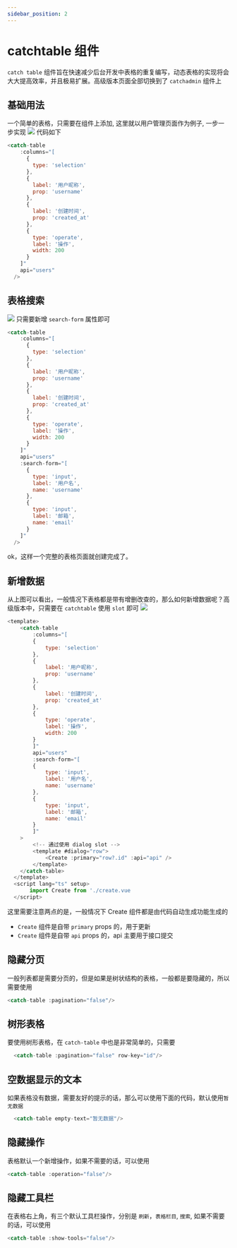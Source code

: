 ```yaml
---
sidebar_position: 2
---
```


# catchtable 组件
`catch table` 组件旨在快速减少后台开发中表格的重复编写，动态表格的实现将会大大提高效率，并且极易扩展。高级版本页面全部切换到了 `catchadmin` 组件上

## 基础用法
一个简单的表格，只需要在组件上添加, 这里就以用户管理页面作为例子, 一步一步实现
![](https://www.hualigs.cn/image/646311f57c899.jpg)
代码如下
```javascript
<catch-table
    :columns="[
      {
        type: 'selection'
      },
      {
        label: '用户昵称',
        prop: 'username'
      },
      {
        label: '创建时间',
        prop: 'created_at'
      },
      {
        type: 'operate',
        label: '操作',
        width: 200
      }
    ]"
    api="users"
  />
  ```
  ## 表格搜索
![](https://www.hualigs.cn/image/6463130b546c9.jpg)
只需要新增 `search-form` 属性即可
```javascript
<catch-table
    :columns="[
      {
        type: 'selection'
      },
      {
        label: '用户昵称',
        prop: 'username'
      },
      {
        label: '创建时间',
        prop: 'created_at'
      },
      {
        type: 'operate',
        label: '操作',
        width: 200
      }
    ]"
    api="users"
    :search-form="[
      {
        type: 'input',
        label: '用户名',
        name: 'username'
      },
      {
        type: 'input',
        label: '邮箱',
        name: 'email'
      }
    ]"
  />
  ```
  ok，这样一个完整的表格页面就创建完成了。

## 新增数据
从上图可以看出，一般情况下表格都是带有增删改查的，那么如何新增数据呢？高级版本中，只需要在  `catchtable` 使用 `slot` 即可
![](https://www.hualigs.cn/image/64631573c61bc.jpg)
```javascript
<template>
    <catch-table
        :columns="[
        {
            type: 'selection'
        },
        {
            label: '用户昵称',
            prop: 'username'
        },
        {
            label: '创建时间',
            prop: 'created_at'
        },
        {
            type: 'operate',
            label: '操作',
            width: 200
        }
        ]"
        api="users"
        :search-form="[
        {
            type: 'input',
            label: '用户名',
            name: 'username'
        },
        {
            type: 'input',
            label: '邮箱',
            name: 'email'
        }
        ]"
    >
        <!-- 通过使用 dialog slot -->
        <template #dialog="row">
            <Create :primary="row?.id" :api="api" />
        </template>
    </catch-table>
  </template>
  <script lang="ts" setup>
       import Create from './create.vue
  </script>
  ```
  这里需要注意两点的是，一般情况下 Create 组件都是由代码自动生成功能生成的
  - `Create` 组件是自带 `primary` props 的，用于更新
  - `Create` 组件是自带 `api` props 的，api 主要用于接口提交

  ## 隐藏分页
  一般列表都是需要分页的，但是如果是树状结构的表格，一般都是要隐藏的，所以需要使用
  ```javascript
  <catch-table :pagination="false"/>
  ```

## 树形表格
要使用树形表格，在 `catch-table` 中也是非常简单的，只需要
```javascript
  <catch-table :pagination="false" row-key="id"/>
```

## 空数据显示的文本
如果表格没有数据，需要友好的提示的话，那么可以使用下面的代码，默认使用`暂无数据`
```javascript
  <catch-table empty-text="暂无数据"/>
```

## 隐藏操作
表格默认一个新增操作，如果不需要的话，可以使用
```javascript
<catch-table :operation="false"/>
```
## 隐藏工具栏
在表格右上角，有三个默认工具栏操作，分别是 `刷新`，`表格栏目`, `搜索`, 如果不需要的话，可以使用
```javascript
<catch-table :show-tools="false"/>
```

